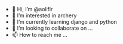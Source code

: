 - 👋 Hi, I’m @aolifir
- 👀 I’m interested in archery
- 🌱 I’m currently learning django and python
- 💞️ I’m looking to collaborate on ...
- 📫 How to reach me ...

<!---
aolifir/aolifir is a ✨ special ✨ repository because its `README.md` (this file) appears on your GitHub profile.
You can click the Preview link to take a look at your changes.
--->
